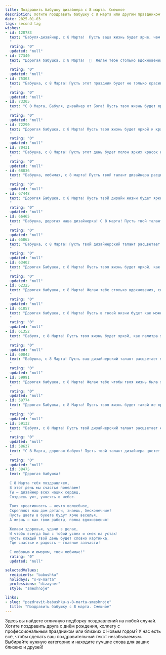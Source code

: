```yaml
---
title: Поздравить бабушку дизайнера с 8 марта. Смешное
description: Хотите поздравить бабушку с 8 марта или другим праздником? Наш ИИ создаст незабываемое поздравление, а вы обязательно выделитесь среди других.  
date: 2025-01-03
tags: second tag
wishes:
- id: 128783
  text: "Бабуля-дизайнер, с 8 Марта!  Пусть ваша жизнь будет ярче, чем самая сочная палитра, а настроение — позитивнее, чем самый крутой дизайн-проект!  Желаю вам не увядать, как букет искусственных цветов, а цвести и пахнуть, как самый редкий орхидный гибрид!  И пусть все ваши задумки воплощаются в жизнь, даже если это создание  розового вертолёта с блестками!
  "
  rating: "0"
  updated: "null"
- id: 77340
  text: "Дорогая бабушка, с 8 Марта!  🥳  Желаю тебе столько вдохновения, сколько цветов на твоих дизайнерских шедеврах, и столько  радости, сколько улыбок ты создаешь своими креативными идеями! 🎨  Будь всегда в тренде, как самые модные принты, и молода душой, как яркий акварельный рисунок!
  "
  rating: "0"
  updated: "null"
- id: 75303
  text: "Бабушка, с 8 Марта! Пусть этот праздник будет не только красивым, но и вдохновляющим! Надеюсь, что ваши дизайнерские идеи никогда не закончатся, а мы, ваши внуки, будем всегда в восторге от вашего творческого гения, даже если он иногда проявляется в \"перекрашивании\" наших любимых тапок 😊
  "
  rating: "0"
  updated: "null"
- id: 73305
  text: "С 8 Марта, Бабуля, дизайнер от Бога! Пусть твоя жизнь будет яркой, как палитра, и полной вдохновения, как чистый холст! 😉💐
  "
  rating: "0"
  updated: "null"
- id: 72290
  text: "Дорогая бабушка, с 8 Марта! Пусть твоя жизнь будет яркой и красочной, как палитра талантливого дизайнера! 😄  Надеюсь, новый год принесет тебе море вдохновения и свежих идей!
  "
  rating: "0"
  updated: "null"
- id: 70431
  text: "Бабушка, с 8 Марта! Пусть этот день будет полон ярких красок и свежих идей, как ваши дизайнерские шедевры! 💖 А мы будем восхищаться вашей креативностью, как детишки, которые впервые увидели вашу новую вазу! 😉
  "
  rating: "0"
  updated: "null"
- id: 68836
  text: "Бабушка, любимая, с 8 марта! Пусть твой талант дизайнера расцветает еще ярче, а жизнь будет красочнее палитры твоих любимых цветов! 😄💐
  "
  rating: "0"
  updated: "null"
- id: 67448
  text: "Дорогая Бабушка, с 8 Марта! Пусть твой дизайн жизни будет ярким и креативным, как твои лучшие работы.  И пусть все твои \"проекты\" (внуки!)  радуют тебя больше, чем новый айпад! 😊
  "
  rating: "0"
  updated: "null"
- id: 66465
  text: "Бабушка, дорогая наша дизайнерка! С 8 марта! Пусть твой талант  к созданию шедевров не иссякнет никогда, а жизненные краски будут ярче, чем самая сочная палитра! 🎉🎨
  "
  rating: "0"
  updated: "null"
- id: 65065
  text: "Бабушка, с 8 Марта! Пусть твой дизайнерский талант расцветает ярче, чем весенние цветы, а все твои творения будут такими же стильными, как сама ты, даже если вдохновение иногда приходит в виде \"бабушкиного\" узора! 👵🎨🎉
  "
  rating: "0"
  updated: "null"
- id: 63402
  text: "Дорогая Бабушка, с 8 Марта! Пусть твоя жизнь будет яркой, как палитра красок, а твоё настроение — вечно вдохновленным, как дизайнерская мысль! 🤪💐
  "
  rating: "0"
  updated: "null"
- id: 62325
  text: "Дорогая бабушка, с 8 Марта! Желаю тебе столько вдохновения, сколько красок на твоей палитре, и столько клиентов, сколько эскизов ты можешь нарисовать! Пусть твоя жизнь будет яркой и красочной, как твоё творчество! 😄🎨
  "
  rating: "0"
  updated: "null"
- id: 61857
  text: "Дорогая бабушка, с 8 Марта! Пусть в твоей жизни будет как можно больше ярких красок, как на твоих дизайнерских шедеврах! Но, пожалуйста, не рисуй  на обоях, а то дедушка опять будет ругаться. 😂
  "
  rating: "0"
  updated: "null"
- id: 61352
  text: "Бабуля, с 8 Марта! Пусть твоя жизнь будет яркой, как палитра художника, а вдохновение льется рекой, как самая модная коллекция! Не забывай, что ты самая крутая дизайнерша, даже если иногда вместо красок используешь муку и сахар! 😉
  "
  rating: "0"
  updated: "null"
- id: 60843
  text: "Бабушка, с 8 Марта! Пусть ваш дизайнерский талант расцветает ярче, чем палитра самых модных цветов, а креативность бьет ключом, как фонтан из шампанского! 🎉🥂
  "
  rating: "0"
  updated: "null"
- id: 59991
  text: "Дорогая бабушка, с 8 Марта! Желаю тебе чтобы твоя жизнь была яркой, как палитра художника, а каждый день - шедевром дизайна! )))
  "
  rating: "0"
  updated: "null"
- id: 59774
  text: "Дорогая Бабушка, с 8 Марта! Пусть твоя жизнь будет такой же яркой и стильной, как твоя дизайнерская палитра! 😄🌸  Желаю тебе море вдохновения, чтобы ты снова зажгла свои креативные искры и  создала шедевр \"Интерьера мечты\" в своём любимом доме! 🤗🎨
  "
  rating: "0"
  updated: "null"
- id: 59132
  text: "Бабуля, с 8 Марта! Пусть твой дизайнерский талант расцветает еще ярче, чем самые модные весенние цветы!  А уж сколько  \"шедевров\" ты  создала на кухне,  не сосчитать!
  "
  rating: "0"
  updated: "null"
- id: 58637
  text: "С 8 Марта, дорогая бабуля! Пусть твой талант дизайнера цветет не хуже весенних цветов, а твоя жизнь станет яркой как модная палитра! 🎨🎉
  "
  rating: "0"
  updated: "null"
- id: 38475
  text: "Дорогая бабушка!
  
  С 8 Марта тебя поздравляем,
  В этот день мы счастья пожелаем!
  Ты — дизайнер всех наших сердец,
  Создаешь уют, уносясь в небес.
  
  Твоя креативность — нечто волшебное,
  Скрепляют наш дом детали, знаешь, бесконечные!
  Пусть цветы в букете будут ярче веселья,
  А жизнь — как твои работы, полна вдохновения!
  
  Желаем здоровья, удачи в делах,
  И чтобы всегда был с тобой успех и смех на устах!
  Пусть каждый твой день будет словно картинка,
  Где счастье и радость — главные запчасти!
  
  С любовью и юмором, твои любимые!"
  rating: "0"
  updated: "null"

selectedValues:
  recipients: "babushku"
  holidays: "s-8-marta"
  professions: "dizayner"
  style: "smeshnoje"

links:
- slug: "pozdravit-babushku-s-8-marta-smeshnoje"
  title: "Поздравить бабушку с 8 марта. Смешное"
---
```


Здесь вы найдете отличную подборку поздравлений на любой случай.
Хотите поздравить друга с днём рождения, коллегу с профессиональным праздником или близких с Новым годом? У нас есть всё, чтобы сделать ваш поздравительный текст незабываемым. Выбирайте нужную категорию и находите лучшие слова для ваших близких и друзей!
